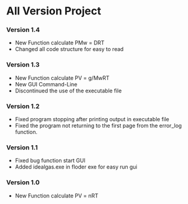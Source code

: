 # All Version Project

### Version 1.4

- New Function calculate PMw = DRT
- Changed all code structure for easy to read

### Version 1.3

- New Function calculate PV = g/MwRT
- New GUI Command-Line
- Discontinued the use of the executable file

### Version 1.2

- Fixed program stopping after printing output in executable file
- Fixed the program not returning to the first page from the error_log function.

### Version 1.1

- Fixed bug function start GUI
- Added idealgas.exe in floder exe for easy run gui

### Version 1.0

- New Function calculate PV = nRT